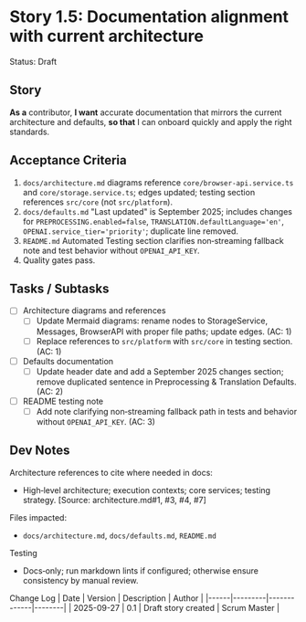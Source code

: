 # Story 1.5: Documentation alignment with current architecture

Status: Draft

## Story
**As a** contributor,
**I want** accurate documentation that mirrors the current architecture and defaults,
**so that** I can onboard quickly and apply the right standards.

## Acceptance Criteria
1. `docs/architecture.md` diagrams reference `core/browser-api.service.ts` and `core/storage.service.ts`; edges updated; testing section references `src/core` (not `src/platform`).
2. `docs/defaults.md` "Last updated" is September 2025; includes changes for `PREPROCESSING.enabled=false`, `TRANSLATION.defaultLanguage='en'`, `OPENAI.service_tier='priority'`; duplicate line removed.
3. `README.md` Automated Testing section clarifies non‑streaming fallback note and test behavior without `OPENAI_API_KEY`.
5. Quality gates pass.

## Tasks / Subtasks
- [ ] Architecture diagrams and references
  - [ ] Update Mermaid diagrams: rename nodes to StorageService, Messages, BrowserAPI with proper file paths; update edges. (AC: 1)
  - [ ] Replace references to `src/platform` with `src/core` in testing section. (AC: 1)
- [ ] Defaults documentation
  - [ ] Update header date and add a September 2025 changes section; remove duplicated sentence in Preprocessing & Translation Defaults. (AC: 2)
- [ ] README testing note
  - [ ] Add note clarifying non‑streaming fallback path in tests and behavior without `OPENAI_API_KEY`. (AC: 3)

## Dev Notes
Architecture references to cite where needed in docs:
- High‑level architecture; execution contexts; core services; testing strategy. [Source: architecture.md#1, #3, #4, #7]

Files impacted:
- `docs/architecture.md`, `docs/defaults.md`, `README.md`

Testing
- Docs‑only; run markdown lints if configured; otherwise ensure consistency by manual review.

Change Log
| Date | Version | Description | Author |
|------|---------|-------------|--------|
| 2025-09-27 | 0.1 | Draft story created | Scrum Master |

